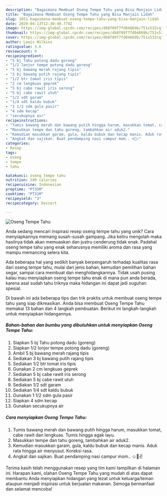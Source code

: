 ```yaml
---
description: "Bagaimana Membuat Oseng Tempe Tahu yang Bisa Manjain Lidah"
title: "Bagaimana Membuat Oseng Tempe Tahu yang Bisa Manjain Lidah"
slug: 1651-bagaimana-membuat-oseng-tempe-tahu-yang-bisa-manjain-lidah
date: 2020-04-13T12:30:49.774Z
image: https://img-global.cpcdn.com/recipes/db8f09f7fd04669b/751x532cq70/oseng-tempe-tahu-foto-resep-utama.jpg
thumbnail: https://img-global.cpcdn.com/recipes/db8f09f7fd04669b/751x532cq70/oseng-tempe-tahu-foto-resep-utama.jpg
cover: https://img-global.cpcdn.com/recipes/db8f09f7fd04669b/751x532cq70/oseng-tempe-tahu-foto-resep-utama.jpg
author: Lewis Wilkins
ratingvalue: 3.6
reviewcount: 9
recipeingredient:
- "5 bj Tahu potong dadu goreng"
- "1/2 lonjor tempe potong dadu goreng"
- "5 bj bawang merah rajang tipis"
- "3 bj bawang putih rajang tipis"
- "1/2 btr tomat iris tipis"
- "2 cm lengkuas geprek"
- "5 bj cabe rawit iris serong"
- "5 bj cabe rawit utuh"
- "1/2 sdt garam"
- "1/4 sdt kaldu bubuk"
- "1 1/2 sdm gula pasir"
- "4 sdm kecap"
- "secukupnya air"
recipeinstructions:
- "Tumis bawang merah dan bawang putih hingga harum, masukkan tomat, cabe rawit dan lengkuas. Tumis hingga agak layu."
- "Masukkan tempe dan tahu goreng, tambahkan air aduk2."
- "Kemudian masukkan garam, gula, kaldu bubuk dan kecap manis. Aduk rata hingga air menyusut. Koreksi rasa."
- "Angkat dan sajikan. Buat pendamping nasi campur mom.. ☺🤭✌"
categories:
- Resep
tags:
- oseng
- tempe
- tahu

katakunci: oseng tempe tahu 
nutrition: 249 calories
recipecuisine: Indonesian
preptime: "PT35M"
cooktime: "PT31M"
recipeyield: "3"
recipecategory: Dessert

---
```



![Oseng Tempe Tahu](https://img-global.cpcdn.com/recipes/db8f09f7fd04669b/751x532cq70/oseng-tempe-tahu-foto-resep-utama.jpg)

Anda sedang mencari inspirasi resep oseng tempe tahu yang unik? Cara menyiapkannya memang susah-susah gampang. Jika keliru mengolah maka hasilnya tidak akan memuaskan dan justru cenderung tidak enak. Padahal oseng tempe tahu yang enak seharusnya memiliki aroma dan rasa yang mampu memancing selera kita.

Ada beberapa hal yang sedikit banyak berpengaruh terhadap kualitas rasa dari oseng tempe tahu, mulai dari jenis bahan, kemudian pemilihan bahan segar, sampai cara membuat dan menghidangkannya. Tidak usah pusing kalau mau menyiapkan oseng tempe tahu enak di mana pun anda berada, karena asal sudah tahu triknya maka hidangan ini dapat jadi suguhan spesial.




Di bawah ini ada beberapa tips dan trik praktis untuk membuat oseng tempe tahu yang siap dikreasikan. Anda bisa membuat Oseng Tempe Tahu memakai 13 bahan dan 4 langkah pembuatan. Berikut ini langkah-langkah untuk menyiapkan hidangannya.

<!--inarticleads1-->

##### Bahan-bahan dan bumbu yang dibutuhkan untuk menyiapkan Oseng Tempe Tahu:

1. Siapkan 5 bj Tahu potong dadu (goreng)
1. Siapkan 1/2 lonjor tempe potong dadu (goreng)
1. Ambil 5 bj bawang merah rajang tipis
1. Sediakan 3 bj bawang putih rajang tipis
1. Sediakan 1/2 btr tomat iris tipis
1. Gunakan 2 cm lengkuas geprek
1. Sediakan 5 bj cabe rawit iris serong
1. Sediakan 5 bj cabe rawit utuh
1. Sediakan 1/2 sdt garam
1. Sediakan 1/4 sdt kaldu bubuk
1. Gunakan 1 1/2 sdm gula pasir
1. Siapkan 4 sdm kecap
1. Gunakan secukupnya air




<!--inarticleads2-->

##### Cara menyiapkan Oseng Tempe Tahu:

1. Tumis bawang merah dan bawang putih hingga harum, masukkan tomat, cabe rawit dan lengkuas. Tumis hingga agak layu.
1. Masukkan tempe dan tahu goreng, tambahkan air aduk2.
1. Kemudian masukkan garam, gula, kaldu bubuk dan kecap manis. Aduk rata hingga air menyusut. Koreksi rasa.
1. Angkat dan sajikan. Buat pendamping nasi campur mom.. ☺🤭✌




Terima kasih telah menggunakan resep yang tim kami tampilkan di halaman ini. Harapan kami, olahan Oseng Tempe Tahu yang mudah di atas dapat membantu Anda menyiapkan hidangan yang lezat untuk keluarga/teman ataupun menjadi inspirasi untuk berjualan makanan. Semoga bermanfaat dan selamat mencoba!
